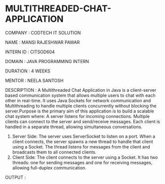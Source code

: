 # MULTITHREADED-CHAT-APPLICATION

COMPANY : CODTECH IT SOLUTION

NAME : MANSI RAJESHWAR PAWAR

INTERN ID : CITSOD604

DOMAIN : JAVA PROGRAMMING INTERN

DURATION : 4 WEEKS

MENTOR : NEELA SANTOSH

DESCRIPTION : A Multithreaded Chat Application in Java is a client-server based communication system that allows multiple users to chat with each other in real-time. It uses Java Sockets for network communication and Multithreading to handle multiple clients concurrently without blocking the server.Purpose is the primary aim of this application is to build a scalable chat system where:
A server listens for incoming connections.
Multiple clients can connect to the server and send/receive messages.
Each client is handled in a separate thread, allowing simultaneous conversations.
1. Server Side:
The server uses ServerSocket to listen on a port.
When a client connects, the server spawns a new thread to handle that client using a Socket.
The thread listens for messages from the client and broadcasts them to all connected clients.
2. Client Side:
The client connects to the server using a Socket.
It has two threads: one for sending messages and one for receiving messages, allowing full-duplex communication.

OUTPUT : 

